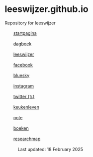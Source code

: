 # leeswijzer.github.io
Repository for leeswijzer

　　[startpagina](http://leeswijzer.org/)

　　[dagboek](http://leeswijzer.org/diary.html)

　　[leeswijzer](https://leeswijzer.hatenadiary.com/)

　　[facebook](https://www.facebook.com/leeswijzer)

　　[bluesky](https://bsky.app/profile/leeswijzer.bsky.social)

　　[instagram](https://www.instagram.com/leeswijzer/)

　　[twitter (𝕏)](https://twitter.com/leeswijzer)

　　[keukenleven](http://leeswijzerplus.blogspot.com/)

　　[note](https://note.com/leeswijzer)

　　[boeken](http://leeswijzer.org/files/books.html)

　　[researchmap](https://researchmap.jp/leeswijzer/)

　　　Last updated: 18 February 2025
